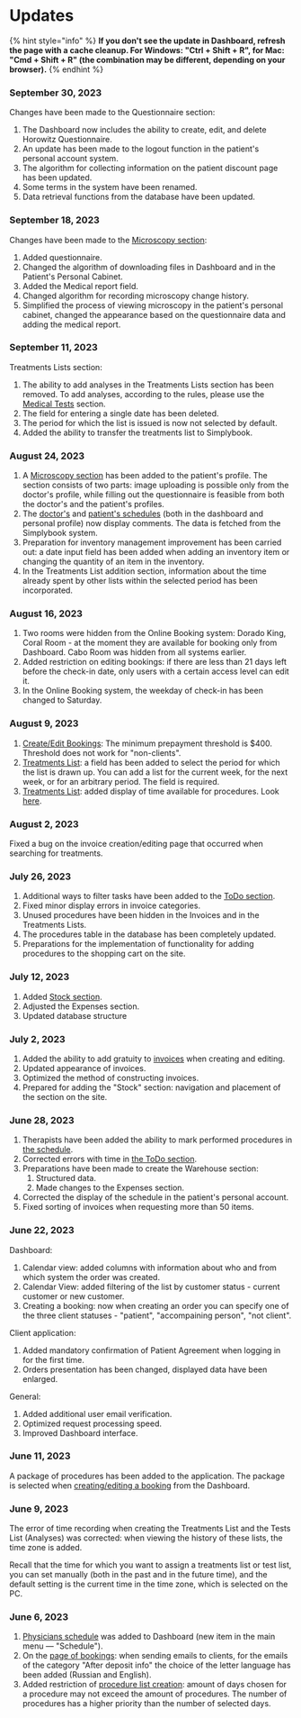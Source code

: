 # Updates

{% hint style="info" %}
**If you don't see the update in Dashboard, refresh the page with a cache cleanup. For Windows: "Ctrl + Shift + R", for Mac: "Cmd + Shift + R" (the combination may be different, depending on your browser).**
{% endhint %}

### September 30, 2023

Changes have been made to the Questionnaire section:

1. The Dashboard now includes the ability to create, edit, and delete Horowitz Questionnaire.
2. An update has been made to the logout function in the patient's personal account system.
3. The algorithm for collecting information on the patient discount page has been updated.
4. Some terms in the system have been renamed.
5. Data retrieval functions from the database have been updated.

### September 18, 2023

Changes have been made to the [Microscopy section](en/menu/patient-record-section/microscopy.md):

1. Added questionnaire.
2. Changed the algorithm of downloading files in Dashboard and in the Patient's Personal Cabinet.
3. Added the Medical report field.
4. Changed algorithm for recording microscopy change history.
5. Simplified the process of viewing microscopy in the patient's personal cabinet, changed the appearance based on the questionnaire data and adding the medical report.

### September 11, 2023

Treatments Lists section:

1. The ability to add analyses in the Treatments Lists section has been removed. To add analyses, according to the rules, please use the [Medical Tests](en/menu/patient-record-section/medical-tests-list.md) section.
2. The field for entering a single date has been deleted.
3. The period for which the list is issued is now not selected by default.
4. Added the ability to transfer the treatments list to Simplybook.

### August 24, 2023

1. A [Microscopy section](en/menu/patient-record-section/microscopy.md) has been added to the patient's profile. The section consists of two parts: image uploading is possible only from the doctor's profile, while filling out the questionnaire is feasible from both the doctor's and the patient's profiles.
2. The [doctor's](en/menu/doctors-schedule.md) and [patient's schedules](en/menu/patient-record-section/schedule.md) (both in the dashboard and personal profile) now display comments. The data is fetched from the Simplybook system.
3. Preparation for inventory management improvement has been carried out: a date input field has been added when adding an inventory item or changing the quantity of an item in the inventory.
4. In the Treatments List addition section, information about the time already spent by other lists within the selected period has been incorporated.

### August 16, 2023

1. Two rooms were hidden from the Online Booking system: Dorado King, Coral Room - at the moment they are available for booking only from Dashboard. Cabo Room was hidden from all systems earlier.
2. Added restriction on editing bookings: if there are less than 21 days left before the check-in date, only users with a certain access level can edit it.
3. In the Online Booking system, the weekday of check-in has been changed to Saturday.

### August 9, 2023

1. [Create/Edit Bookings](en/menu/booking-section/creating-a-new-booking.md): The minimum prepayment threshold is $400. Threshold does not work for "non-clients".
2. [Treatments List](en/menu/patient-record-section/list-of-procedures.md#creating-a-list-of-procedures): a field has been added to select the period for which the list is drawn up. You can add a list for the current week, for the next week, or for an arbitrary period. The field is required.
3. [Treatments List](en/menu/patient-record-section/list-of-procedures.md#creating-a-list-of-procedures): added display of time available for procedures. Look [here](en/menu/patient-record-section/list-of-procedures.md#creating-a-list-of-procedures).

### August 2, 2023

Fixed a bug on the invoice creation/editing page that occurred when searching for treatments.

### July 26, 2023

1. Additional ways to filter tasks have been added to the [ToDo section](en/menu/to-do-section/user-tasks.md).&#x20;
2. Fixed minor display errors in invoice categories.&#x20;
3. Unused procedures have been hidden in the Invoices and in the Treatments Lists.&#x20;
4. The procedures table in the database has been completely updated.&#x20;
5. Preparations for the implementation of functionality for adding procedures to the shopping cart on the site.

### July 12, 2023

1. Added [Stock section](en/menu/stock/).&#x20;
2. Adjusted the Expenses section.&#x20;
3. Updated database structure

### July 2, 2023

1. Added the ability to add gratuity to [invoices](en/menu/invoices-section/creating-new-invoice.md) when creating and editing.
2. Updated appearance of invoices.
3. Optimized the method of constructing invoices.
4. Prepared for adding the "Stock" section: navigation and placement of the section on the site.

### June 28, 2023

1. Therapists have been added the ability to mark performed procedures in [the schedule](en/menu/doctors-schedule.md).
2. Corrected errors with time in [the ToDo section](en/menu/to-do-section/creating-tasks.md).&#x20;
3. Preparations have been made to create the Warehouse section:
   1. Structured data.
   2. Made changes to the Expenses section.
4. Corrected the display of the schedule in the patient's personal account.
5. Fixed sorting of invoices when requesting more than 50 items.

### June 22, 2023

Dashboard:

1. Calendar view: added columns with information about who and from which system the order was created.
2. Calendar View: added filtering of the list by customer status - current customer or new customer.
3. Creating a booking: now when creating an order you can specify one of the three client statuses - "patient", "accompaining person", "not client".

Client application:

1. Added mandatory confirmation of Patient Agreement when logging in for the first time.
2. Orders presentation has been changed, displayed data have been enlarged.

General:

1. Added additional user email verification.
2. Optimized request processing speed.
3. Improved Dashboard interface.

### June 11, 2023

A package of procedures has been added to the application. The package is selected when [creating/editing a booking](en/menu/booking-section/creating-a-new-booking.md) from the Dashboard.

### June 9, 2023

The error of time recording when creating the Treatments List and the Tests List (Analyses) was corrected: when viewing the history of these lists, the time zone is added.&#x20;

Recall that the time for which you want to assign a treatments list or test list, you can set manually (both in the past and in the future time), and the default setting is the current time in the time zone, which is selected on the PC.

### June 6, 2023

1. [Physicians schedule](en/menu/doctors-schedule.md) was added to Dashboard (new item in the main menu — "Schedule").
2. On the [page of bookings](en/menu/booking-section/viewing-all-bookings.md): when sending emails to clients, for the emails of the category "After deposit info" the choice of the letter language has been added (Russian and English).
3. Added restriction of [procedure list creation](en/menu/patient-record-section/list-of-procedures.md#creating-a-list-of-procedures): amount of days chosen for a procedure may not exceed the amount of procedures. The number of procedures has a higher priority than the number of selected days.
